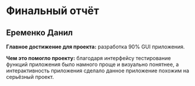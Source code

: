 # Финальный отчёт

## Еременко Данил

**Главное достижение для проекта:** разработка 90% GUI приложения.

**Чем это помогло проекту:** благодаря интерфейсу тестирование функций приложения было намного проще и визуально понятнее,
а интерактивность приложения сделало данное приложение похожим на серьёзный проект.
